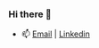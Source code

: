 ### Hi there 👋
- 📫 [Email](mailto:hannguyen.win@gmail.com) | [Linkedin]([https://github.com/han-nwin](https://www.linkedin.com/in/tan-han-nguyen/))

